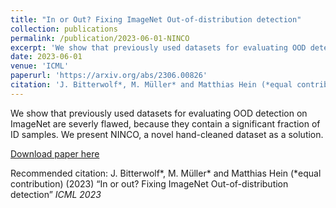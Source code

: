 ```yaml
---
title: "In or Out? Fixing ImageNet Out-of-distribution detection"
collection: publications
permalink: /publication/2023-06-01-NINCO
excerpt: 'We show that previously used datasets for evaluating OOD detection on ImageNet are severly flawed, because they contain a significant fraction of ID samples. We present NINCO, a novel hand-cleaned dataset as a solution.'
date: 2023-06-01
venue: 'ICML'
paperurl: 'https://arxiv.org/abs/2306.00826'
citation: 'J. Bitterwolf*, M. Müller* and Matthias Hein (*equal contribution) (2023) “In or out? Fixing ImageNet Out-of-distribution detection” <i> ICML 2023</i>'
---
```

We show that previously used datasets for evaluating OOD detection on ImageNet are severly flawed, because they contain a significant fraction of ID samples. We present NINCO, a novel hand-cleaned dataset as a solution.

[Download paper here](https://arxiv.org/abs/2306.00826)

Recommended citation: J. Bitterwolf*, M. Müller* and Matthias Hein (*equal contribution) (2023) “In or out? Fixing ImageNet Out-of-distribution detection” <i> ICML 2023</i>